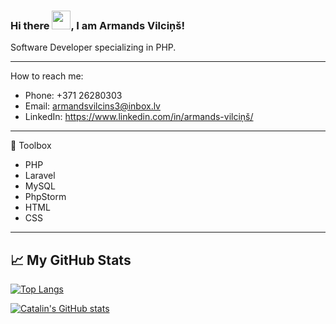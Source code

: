 ### Hi there <img src="https://raw.githubusercontent.com/MartinHeinz/MartinHeinz/master/wave.gif" width="30px">, I am Armands Vilciņš!

Software Developer specializing in PHP.

---

How to reach me:

* Phone: +371 26280303
* Email: armandsvilcins3@inbox.lv
* LinkedIn: https://www.linkedin.com/in/armands-vilciņš/

---

🧰 Toolbox

* PHP
* Laravel 
* MySQL 
* PhpStorm
* HTML
* CSS

---

## &#x1f4c8; My GitHub Stats

[![Top Langs](https://github-readme-stats.vercel.app/api/top-langs/?username=choxen&hide=java,html,css&theme=dark)](https://github.com/anuraghazra/github-readme-stats)

[![Catalin's GitHub stats](https://github-readme-stats.vercel.app/api?username=choxen&theme=radical)](https://github.com/anuraghazra/github-readme-stats)
